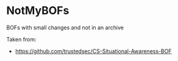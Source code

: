 # NotMyBOFs
BOFs with small changes and not in an archive

Taken from:

- https://github.com/trustedsec/CS-Situational-Awareness-BOF
